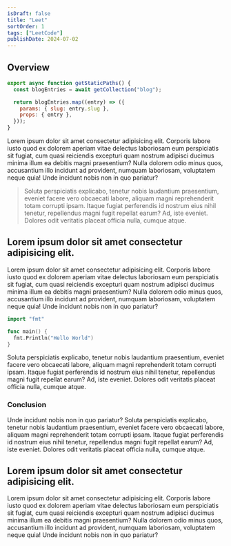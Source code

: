 ```yaml
---
isDraft: false
title: "Leet"
sortOrder: 1
tags: ["LeetCode"]
publishDate: 2024-07-02
---
```


## Overview

```js
export async function getStaticPaths() {
  const blogEntries = await getCollection("blog");

  return blogEntries.map((entry) => ({
    params: { slug: entry.slug },
    props: { entry },
  }));
}
```

Lorem ipsum dolor sit amet consectetur adipisicing elit. Corporis labore iusto quod ex dolorem aperiam vitae delectus laboriosam eum perspiciatis sit fugiat, cum quasi reiciendis excepturi quam nostrum adipisci ducimus minima illum ea debitis magni praesentium? Nulla dolorem odio minus quos, accusantium illo incidunt ad provident, numquam laboriosam, voluptatem neque quia! Unde incidunt nobis non in quo pariatur?

> Soluta perspiciatis explicabo, tenetur nobis laudantium praesentium, eveniet facere vero obcaecati labore, aliquam magni reprehenderit totam corrupti ipsam. Itaque fugiat perferendis id nostrum eius nihil tenetur, repellendus magni fugit repellat earum? Ad, iste eveniet. Dolores odit veritatis placeat officia nulla, cumque atque.

## Lorem ipsum dolor sit amet consectetur adipisicing elit.

Lorem ipsum dolor sit amet consectetur adipisicing elit. Corporis labore iusto quod ex dolorem aperiam vitae delectus laboriosam eum perspiciatis sit fugiat, cum quasi reiciendis excepturi quam nostrum adipisci ducimus minima illum ea debitis magni praesentium? Nulla dolorem odio minus quos, accusantium illo incidunt ad provident, numquam laboriosam, voluptatem neque quia! Unde incidunt nobis non in quo pariatur?

```go
import "fmt"

func main() {
  fmt.Println("Hello World")
}
```

Soluta perspiciatis explicabo, tenetur nobis laudantium praesentium, eveniet facere vero obcaecati labore, aliquam magni reprehenderit totam corrupti ipsam. Itaque fugiat perferendis id nostrum eius nihil tenetur, repellendus magni fugit repellat earum? Ad, iste eveniet. Dolores odit veritatis placeat officia nulla, cumque atque.

### Conclusion

Unde incidunt nobis non in quo pariatur? Soluta perspiciatis explicabo, tenetur nobis laudantium praesentium, eveniet facere vero obcaecati labore, aliquam magni reprehenderit totam corrupti ipsam. Itaque fugiat perferendis id nostrum eius nihil tenetur, repellendus magni fugit repellat earum? Ad, iste eveniet. Dolores odit veritatis placeat officia nulla, cumque atque.

## Lorem ipsum dolor sit amet consectetur adipisicing elit.

Lorem ipsum dolor sit amet consectetur adipisicing elit. Corporis labore iusto quod ex dolorem aperiam vitae delectus laboriosam eum perspiciatis sit fugiat, cum quasi reiciendis excepturi quam nostrum adipisci ducimus minima illum ea debitis magni praesentium? Nulla dolorem odio minus quos, accusantium illo incidunt ad provident, numquam laboriosam, voluptatem neque quia! Unde incidunt nobis non in quo pariatur?
